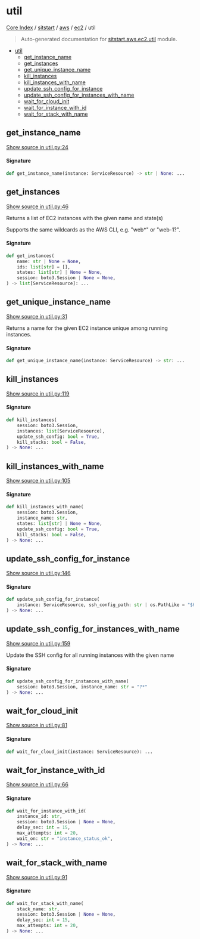 # util

[Core Index](../../../README.md#core-index) / [sitstart](../../index.md#sitstart) / [aws](../index.md#aws) / [ec2](./index.md#ec2) / util

> Auto-generated documentation for [sitstart.aws.ec2.util](../../../../python/sitstart/aws/ec2/util.py) module.

- [util](#util)
  - [get_instance_name](#get_instance_name)
  - [get_instances](#get_instances)
  - [get_unique_instance_name](#get_unique_instance_name)
  - [kill_instances](#kill_instances)
  - [kill_instances_with_name](#kill_instances_with_name)
  - [update_ssh_config_for_instance](#update_ssh_config_for_instance)
  - [update_ssh_config_for_instances_with_name](#update_ssh_config_for_instances_with_name)
  - [wait_for_cloud_init](#wait_for_cloud_init)
  - [wait_for_instance_with_id](#wait_for_instance_with_id)
  - [wait_for_stack_with_name](#wait_for_stack_with_name)

## get_instance_name

[Show source in util.py:24](../../../../python/sitstart/aws/ec2/util.py#L24)

#### Signature

```python
def get_instance_name(instance: ServiceResource) -> str | None: ...
```



## get_instances

[Show source in util.py:46](../../../../python/sitstart/aws/ec2/util.py#L46)

Returns a list of EC2 instances with the given name and state(s)

Supports the same wildcards as the AWS CLI, e.g. "web*" or "web-1?".

#### Signature

```python
def get_instances(
    name: str | None = None,
    ids: list[str] = [],
    states: list[str] | None = None,
    session: boto3.Session | None = None,
) -> list[ServiceResource]: ...
```



## get_unique_instance_name

[Show source in util.py:31](../../../../python/sitstart/aws/ec2/util.py#L31)

Returns a name for the given EC2 instance unique among running instances.

#### Signature

```python
def get_unique_instance_name(instance: ServiceResource) -> str: ...
```



## kill_instances

[Show source in util.py:119](../../../../python/sitstart/aws/ec2/util.py#L119)

#### Signature

```python
def kill_instances(
    session: boto3.Session,
    instances: list[ServiceResource],
    update_ssh_config: bool = True,
    kill_stacks: bool = False,
) -> None: ...
```



## kill_instances_with_name

[Show source in util.py:105](../../../../python/sitstart/aws/ec2/util.py#L105)

#### Signature

```python
def kill_instances_with_name(
    session: boto3.Session,
    instance_name: str,
    states: list[str] | None = None,
    update_ssh_config: bool = True,
    kill_stacks: bool = False,
) -> None: ...
```



## update_ssh_config_for_instance

[Show source in util.py:146](../../../../python/sitstart/aws/ec2/util.py#L146)

#### Signature

```python
def update_ssh_config_for_instance(
    instance: ServiceResource, ssh_config_path: str | os.PathLike = "$HOME/.ssh/config"
) -> None: ...
```



## update_ssh_config_for_instances_with_name

[Show source in util.py:159](../../../../python/sitstart/aws/ec2/util.py#L159)

Update the SSH config for all running instances with the given name

#### Signature

```python
def update_ssh_config_for_instances_with_name(
    session: boto3.Session, instance_name: str = "?*"
) -> None: ...
```



## wait_for_cloud_init

[Show source in util.py:81](../../../../python/sitstart/aws/ec2/util.py#L81)

#### Signature

```python
def wait_for_cloud_init(instance: ServiceResource): ...
```



## wait_for_instance_with_id

[Show source in util.py:66](../../../../python/sitstart/aws/ec2/util.py#L66)

#### Signature

```python
def wait_for_instance_with_id(
    instance_id: str,
    session: boto3.Session | None = None,
    delay_sec: int = 15,
    max_attempts: int = 20,
    wait_on: str = "instance_status_ok",
) -> None: ...
```



## wait_for_stack_with_name

[Show source in util.py:91](../../../../python/sitstart/aws/ec2/util.py#L91)

#### Signature

```python
def wait_for_stack_with_name(
    stack_name: str,
    session: boto3.Session | None = None,
    delay_sec: int = 15,
    max_attempts: int = 20,
) -> None: ...
```
